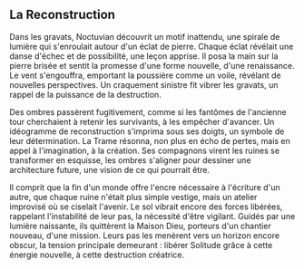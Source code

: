 ## La Reconstruction

Dans les gravats, Noctuvian découvrit un motif inattendu, une spirale de lumière qui s'enroulait autour d'un éclat de pierre. Chaque éclat révélait une danse d'échec et de possibilité, une leçon apprise. Il posa la main sur la pierre brisée et sentit la promesse d'une forme nouvelle, d'une renaissance. Le vent s'engouffra, emportant la poussière comme un voile, révélant de nouvelles perspectives. Un craquement sinistre fit vibrer les gravats, un rappel de la puissance de la destruction.

Des ombres passèrent fugitivement, comme si les fantômes de l'ancienne tour cherchaient à retenir les survivants, à les empêcher d'avancer. Un idéogramme de reconstruction s'imprima sous ses doigts, un symbole de leur détermination. La Trame résonna, non plus en écho de pertes, mais en appel à l'imagination, à la création. Ses compagnons virent les ruines se transformer en esquisse, les ombres s'aligner pour dessiner une architecture future, une vision de ce qui pourrait être.

Il comprit que la fin d'un monde offre l'encre nécessaire à l'écriture d'un autre, que chaque ruine n'était plus simple vestige, mais un atelier improvisé où se ciselait l'avenir. Le sol vibrait encore des forces libérées, rappelant l'instabilité de leur pas, la nécessité d'être vigilant. Guidés par une lumière naissante, ils quittèrent la Maison Dieu, porteurs d'un chantier nouveau, d'une mission. Leurs pas les menèrent vers un horizon encore obscur, la tension principale demeurant : libérer Solitude grâce à cette énergie nouvelle, à cette destruction créatrice.